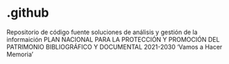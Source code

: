 # .github
Repositorio de código fuente soluciones de análisis y gestión de la informaición PLAN NACIONAL PARA LA PROTECCIÓN Y PROMOCIÓN DEL PATRIMONIO BIBLIOGRÁFICO Y DOCUMENTAL 2021-2030 ‘Vamos a Hacer Memoria’
